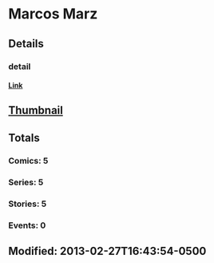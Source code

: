 # Marcos  Marz 
## Details
### detail
#### [Link](http://marvel.com/comics/creators/9035/marcos_marz?utm_campaign=apiRef&utm_source=225578a89fc76f3d20fbffda5d17a88d)
## [Thumbnail](http://i.annihil.us/u/prod/marvel/i/mg/b/40/image_not_available.jpg)
## Totals
### Comics: 5
### Series: 5
### Stories: 5
### Events: 0
## Modified: 2013-02-27T16:43:54-0500